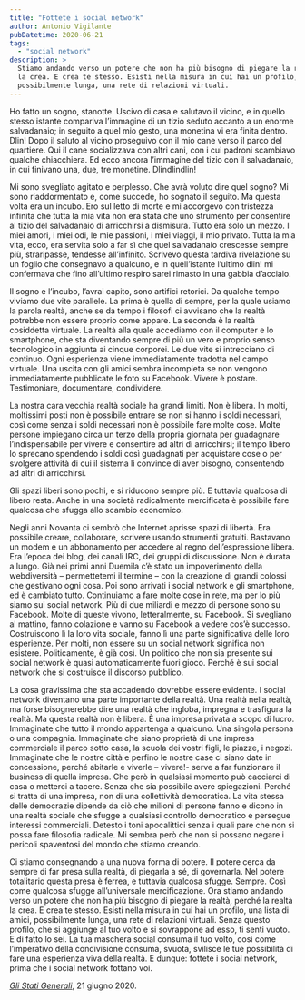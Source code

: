 ```yaml
---
title: "Fottete i social network"
author: Antonio Vigilante
pubDatetime: 2020-06-21
tags: 
  - "social network"
description: >
  Stiamo andando verso un potere che non ha più bisogno di piegare la realtà, perché la realtà
  la crea. E crea te stesso. Esisti nella misura in cui hai un profilo, una lista di amici,
  possibilmente lunga, una rete di relazioni virtuali. 
---
```


Ho fatto un sogno, stanotte. Uscivo di casa e salutavo il vicino, e in quello stesso istante compariva l’immagine di un tizio seduto accanto a un enorme salvadanaio; in seguito a quel mio gesto, una monetina vi era finita dentro. Dlin! Dopo il saluto al vicino proseguivo con il mio cane verso il parco del quartiere. Qui il cane socializzava con altri cani, con i cui padroni scambiavo qualche chiacchiera. Ed ecco ancora l’immagine del tizio con il salvadanaio, in cui finivano una, due, tre monetine. Dlindlindlin! 

Mi sono svegliato agitato e perplesso. Che avrà voluto dire quel sogno? Mi sono riaddormentato e, come succede, ho sognato il seguito. Ma questa volta era un incubo. Ero sul letto di morte e mi accorgevo con tristezza infinita che tutta la mia vita non era stata che uno strumento per consentire al tizio del salvadanaio di arricchirsi a dismisura. Tutto era solo un mezzo. I miei amori, i miei odi, le mie passioni, i miei viaggi, il mio privato. Tutta la mia vita, ecco, era servita solo a far sì che quel salvadanaio crescesse sempre più, straripasse, tendesse all’infinito. Scrivevo questa tardiva rivelazione su un foglio che consegnavo a qualcuno, e in quell’istante l’ultimo dlin! mi confermava che fino all’ultimo respiro sarei rimasto in una gabbia d’acciaio.

Il sogno e l’incubo, l’avrai capito, sono artifici retorici. Da qualche tempo viviamo due vite parallele. La prima è quella di sempre, per la quale usiamo la parola realtà, anche se da tempo i filosofi ci avvisano che la realtà potrebbe non essere proprio come appare. La seconda è la realtà cosiddetta virtuale. La realtà alla quale accediamo con il computer e lo smartphone, che sta diventando sempre di più un vero e proprio senso tecnologico in aggiunta ai cinque corporei. Le due vite si intrecciano di continuo. Ogni esperienza viene immediatamente tradotta nel campo virtuale. Una uscita con gli amici sembra incompleta se non vengono immediatamente pubblicate le foto su Facebook. Vivere è postare. Testimoniare, documentare, condividere. 

La nostra cara vecchia realtà sociale ha grandi limiti. Non è libera. In molti, moltissimi posti non è possibile entrare se non si hanno i soldi necessari, così come senza i soldi necessari non è possibile fare molte cose. Molte persone impiegano circa un terzo della propria giornata per guadagnare l’indispensabile per vivere e consentire ad altri di arricchirsi; il tempo libero lo sprecano spendendo i soldi così guadagnati per acquistare cose o per svolgere attività di cui il sistema li convince di aver bisogno, consentendo ad altri di arricchirsi. 

Gli spazi liberi sono pochi, e si riducono sempre più. E tuttavia qualcosa di libero resta. Anche in una società radicalmente mercificata è possibile fare qualcosa che sfugga allo scambio economico. 

Negli anni Novanta ci sembrò che Internet aprisse spazi di libertà. Era possibile creare, collaborare, scrivere usando strumenti gratuiti. Bastavano un modem e un abbonamento per accedere al regno dell’espressione libera. Era l’epoca dei blog, dei canali IRC, dei gruppi di discussione. Non è durata a lungo. Già nei primi anni Duemila c’è stato un impoverimento della webdiversità – permettetemi il termine – con la creazione di grandi colossi che gestivano ogni cosa. Poi sono arrivati i social network e gli smartphone, ed è cambiato tutto. Continuiamo a fare molte cose in rete, ma per lo più siamo sui social network. Più di due miliardi e mezzo di persone sono su Facebook. Molte di queste vivono, letteralmente, su Facebook. Si svegliano al mattino, fanno colazione e vanno su Facebook a vedere cos’è successo. Costruiscono lì la loro vita sociale, fanno lì una parte significativa delle loro esperienze. Per molti, non essere su un social network significa non esistere. Politicamente, è già così. Un politico che non sia presente sui social network è quasi automaticamente fuori gioco. Perché è sui social network che si costruisce il discorso pubblico. 

La cosa gravissima che sta accadendo dovrebbe essere evidente. I social network diventano una parte importante della realtà. Una realtà nella realtà, ma forse bisognerebbe dire una realtà che ingloba, impregna e trasfigura la realtà. Ma questa realtà non è libera. È una impresa privata a scopo di lucro. Immaginate che tutto il mondo appartenga a qualcuno. Una singola persona o una compagnia. Immaginate che siano proprietà di una impresa commerciale il parco sotto casa, la scuola dei vostri figli, le piazze, i negozi. Immaginate che le nostre città e perfino le nostre case ci siano date in concessione, perché abitarle e viverle – vivere!- serve a far funzionare il business di quella impresa. Che però in qualsiasi momento può cacciarci di casa o metterci a tacere. Senza che sia possibile avere spiegazioni. Perché si tratta di una impresa, non di una collettività democratica. La vita stessa delle democrazie dipende da ciò che milioni di persone fanno e dicono in una realtà sociale che sfugge a qualsiasi controllo democratico e persegue interessi commerciali. Detesto i toni apocalittici senza i quali pare che non si possa fare filosofia radicale. Mi sembra però che non si possano negare i pericoli spaventosi del mondo che stiamo creando. 

Ci stiamo consegnando a una nuova forma di potere. Il potere cerca da sempre di far presa sulla realtà, di piegarla a sé, di governarla. Nel potere totalitario questa presa è ferrea, e tuttavia qualcosa sfugge. Sempre. Così come qualcosa sfugge all’universale mercificazione. Ora stiamo andando verso un potere che non ha più bisogno di piegare la realtà, perché la realtà la crea. E crea te stesso. Esisti nella misura in cui hai un profilo, una lista di amici, possibilmente lunga, una rete di relazioni virtuali. Senza questo profilo, che si aggiunge al tuo volto e si sovrappone ad esso, ti senti vuoto. E di fatto lo sei. La tua maschera social consuma il tuo volto, così come l’imperativo della condivisione consuma, svuota, svilisce le tue possibilità di fare una esperienza viva della realtà. E dunque: fottete i social network, prima che i social network fottano voi.

_[Gli Stati Generali](https://www.glistatigenerali.com/societa-societa/fottete-i-social-network/)_, 21 giugno 2020.
